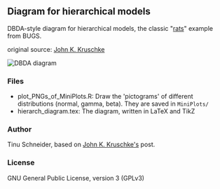 ## Diagram for hierarchical models

DBDA-style diagram for hierarchical models, the classic "[rats](http://www.mrc-bsu.cam.ac.uk/bugs/documentation/exampVol1/node3.html)" example from BUGS.

original source: [John K. Kruschke](http://doingbayesiandataanalysis.blogspot.ch/2013/10/diagrams-for-hierarchical-models-we.html)


![DBDA diagram](https://raw.github.com/tinu-schneider/DBDA_hierach_diagram/master/Example.png)


### Files
* plot_PNGs_of_MiniPlots.R: Draw the 'pictograms' of  different distributions (normal, gamma, beta). They are saved in `MiniPlots/`
* hierarch_diagram.tex: The diagram, written in LaTeX and TikZ


### Author
Tinu Schneider, based on [John K. Kruschke's](http://doingbayesiandataanalysis.blogspot.ch/2013/10/diagrams-for-hierarchical-models-we.html) post.



### License
GNU General Public License, version 3 (GPLv3)

